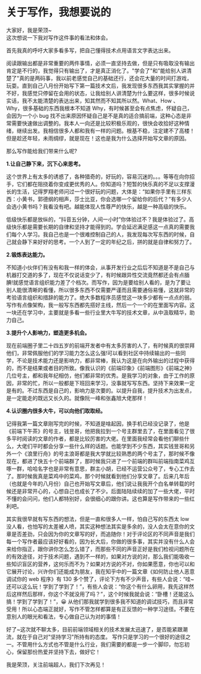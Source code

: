 # 关于写作，我想要说的

大家好，我是荣顶~  
这次想说一下我对写作这件事的看法和体会。

首先我真的呼吁大家多看多写，把自己懂得技术点用语言文字表达出来。  

阅读跟输出都是非常重要的两件事情，必须一直坚持去做，但是只有吸取没有输出肯定是不行的，我觉得只有输出了，才是真正消化了。"学会了"和"能给别人讲清楚了"真的是两码事，我以前老感觉自己的基础还行，还会花大量的时间打游戏，玩耍。直到自己八月份开始写下第一篇技术文后，我发现很多东西我其实掌握的并不好，我感觉只停留在会用的状态，让我给别人讲清楚为什么要这样，很多时候说实话，我不太能清楚的表达出来，知其然而不知其所以然。What、How 、Why，很多基础的东西我根本不知道 Why，有时候甚至会有点焦虑，怀疑自己，会因为一个小 bug 找不出来原因怀疑自己是不是真的适合搞前端，这种心态是非常需要快速做出调整的。我本人一向还是比较积极乐观的，很快会收拾好这种情绪，继续出发。我相信很多人都和我有一样的问题。根基不稳，注定建不了高楼！但是趁还年轻，未雨绸缪，就是现在！这也是我为什么选择开始写文章的原因。

那么写作能给我们带来什么呢?

**1.让自己静下来，沉下心来思考。**

这个世界上有太多的诱惑了，各种猎奇的，好玩的，容易沉迷的。。。等等在向你招手，它们都在阻挠着你变成更优秀的人。你知道吗？短暂的快乐真的不足以支撑漫长的生活，记得罗翔老师问过一个很好玩的问题，大体是：“如果你手里有三样东西：小黄书，郭德纲的相声，莎士比亚，你会选哪一个留给你的后代？”有多少人会选小黄书吗？我看没有吧。越能体现人性尊严的快乐，越是一种高级的快乐。

低级快乐都是放纵的，“抖音五分钟，人间一小时”你体验过不？我是体验过了。高级快乐都是需要长期的自律和坚持才能得到的。学会延迟满足感这一点真的需要我们每个人学习。我自己也是一个很难控制自己的人，我发现每次写东西的时候，自己就会静下来好好的思考。一个人到了一定的年纪之后，拼的就是自律和努力了。

**2.锻炼表达能力。**

不知道小伙伴们有没有和我一样的体会，从事开发行业之后后不知道是不是自己与机器打交道的多了，现在不仅说话变少了，有时候跟异性交流竟然都还会有点腼腆!就感觉语言组织能力差了个档次。而写作，因为是要给别人看的，是为了要让别人能很清晰的看懂，所以很多东西不仅需要严谨而且需要通俗易懂，这就非常的考验语言组织和措辞的能力了。绝大多数程序员感觉这一块多少都有一点点的弱。写作有点像架构，我一般写东西都先搭好主线，然后一个一个的在里面写内容。这一块还在学习中，主要就是多看一些行业里大牛写的技术文章，从中汲取精华，助力自己。

**3.提升个人影响力，塑造更多机会。**

现在前端圈子里二十四五岁的前端开发者中有太多厉害的人了，有时候真的很崇拜他们，非常佩服他们的学习能力怎么这么强!可以看到社区中持续输出的一些同学，不论是技术能力还是影响力，都非常棒，我认为这是在向外输出的过程中获得的，而不是结果或者目的所致。像我认识的《前端印象》《前端图形》《前端之神》几位号主，都和我年纪相仿，他们都非常的优秀。是我学习的对象，由于工作的原因，非常的忙，所以一般都是下班回来学习，没事就写写东西。坚持下来效果一定是有的。不过东西是自己的，影响力是次要的。以提升自我，提升技术为出发点，是一定能走的既远又长久的。就像阮一峰和张鑫旭大佬那样！

**4.认识圈内很多大牛，可以向他们取取经。**

记得我第一篇文章刚写完的时候，不知道是啥起因，换手机已经没记录了，他是《前端下午茶》的号主，钱昱哥，他把我拉到一个号主群里去了，在里面看见了很多平时阅读的文章的作者，都是比较厉害的大佬。在里面我经常会看他们聊些什么，大佬们平时都会分享一些什么样的话题。也能学到不少东西，其实钱昱哥和另外一个《浪里行舟》的号主浪哥都是我大学就比较熟悉的两个号主了，那时候不像现在，都进了快五十个前端群了，那时候我只进了一个前端的群叫前端指南菜鸡互啄一群，哈哈名字也是非常有意思，群主小胡，已经不运营公众号了，专心工作去了。那时候我真是菜鸡中的菜鸡，那个时候就看到他们分享文章了。后来几年后（也就是今年的八月份）自己也开始写文章后，他们说让我我开个白名单转载的时候还是非常开心的，心想自己也成长了不少。后面陆陆续续的加了一些大佬，平时不懂的会问问，他们人都特别好，会很细心的跟你讲。这也算是写作带来的一些红利吧。

其实我很早就有写东西的想法，但是一直和很多人一样，怕自己写的东西太 low 没人看，也怕写的太差被人喷，其实这种想法其实是多余的，没人会太在意你的文章是否差劲，只会因为你的文章写的好，而追随你！对于评论区的不同声音是我们每一个写作者最应该好好看的，因为长大后，你做的很多事，其实并没有什么人会来给你指正，跟你讲你怎么怎么错了，而那些不同的声音正好是我们检视问题所在的有效途径，对于技术问题，遇到不一样的，如果对方说的对，那么我们能吸收一些知识盲区的营养，这何乐而不为？如果对方说的不对，你如果愿意，你也可以和它展开讨论，兴许你们还能成为朋友，我在知乎中的一篇文章《如何防止他人恶意调试你的 web 程序》有 130 多个赞了，评论下方有不少声音，有些人会说：“哇~还可以这么玩！学到了学到了！”，有些人会说：“你这个有什么卵用，我先这样然后这样然后那样，你这个不就没用了吗？”，这个时候我就会说：“卧槽！还能这么搞！学到了学到了！”，😀 从他们那我就学到很多我不知道的调试技巧，而且非常受用！所以心态端正就好，写作不管怎样都算是有正反馈的一种学习途径。不要在意别人的眼光和看法，专心做自己认为对的事情！

好了~这次就不聊太多，目前前端领域相关的技术发展太迅速了，是否能紧跟潮流，就在于自己对"坚持学习"所持有的态度。
写作只是学习的一个很好的途径之一。不管用什么方式也不管是什么行业，我们需要的都是一步一个脚印，勿忘初心，保留那份热爱并坚持下去，做好它！

我是荣顶，关注前端超人，我们下次再见！
